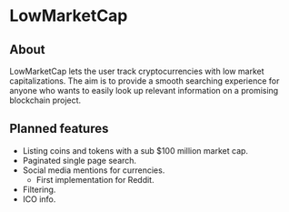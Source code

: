 # LowMarketCap

## About

LowMarketCap lets the user track cryptocurrencies with low market capitalizations. The aim is to provide a smooth searching experience for anyone who wants to easily look up relevant information on a promising blockchain project.

## Planned features

* Listing coins and tokens with a sub $100 million market cap.
* Paginated single page search.
* Social media mentions for currencies.
    * First implementation for Reddit.
* Filtering.
* ICO info.